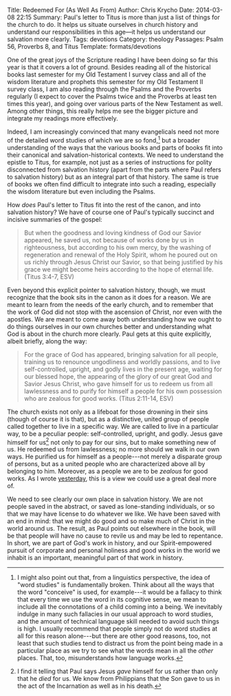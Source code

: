 Title: Redeemed For (As Well As From)
Author: Chris Krycho
Date: 2014-03-08 22:15
Summary: Paul's letter to Titus is more than just a list of things for the church to do. It helps us situate ourselves in church history and understand our responsibilities in this age—it helps us understand our salvation more clearly.
Tags: devotions
Category: theology
Passages: Psalm 56, Proverbs 8, and Titus
Template: formats/devotions

One of the great joys of the Scripture reading I have been doing so far this
year is that it covers a lot of ground. Besides reading all of the historical
books last semester for my Old Testament I survey class and all of the wisdom
literature and prophets this semester for my Old Testament II survey class, I
am also reading through the Psalms and the Proverbs regularly (I expect to
cover the Psalms twice and the Proverbs at least ten times this year), and
going over various parts of the New Testament as well. Among other things, this
really helps me see the bigger picture and integrate my readings more
effectively.

Indeed, I am increasingly convinced that many evangelicals need not more of the
detailed word studies of which we are so fond,[^word-studies] but a broader
understanding of the ways that the various books and parts of books fit into
their canonical and salvation-historical contexts. We need to understand the
epistle to Titus, for example, not just as a series of instructions for polity
disconnected from salvation history (apart from the parts where Paul refers to
salvation history) but as an integral part of that history. The same is true of
books we often find difficult to integrate into such a reading, especially the
wisdom literature but even including the Psalms.

How *does* Paul's letter to Titus fit into the rest of the canon, and into
salvation history? We have of course one of Paul's typically succinct and
incisive summaries of the gospel:

> But when the goodness and loving kindness of God our Savior appeared, he saved
> us, not because of works done by us in righteousness, but according to his own
> mercy, by the washing of regeneration and renewal of the Holy Spirit, whom he
> poured out on us richly through Jesus Christ our Savior, so that being
> justified by his grace we might become heirs according to the hope of eternal
> life. (Titus 3:4-7, ESV)
 
Even beyond this explicit pointer to salvation history, though, we must
recognize that the book sits in the canon as it does for a reason. We are meant
to learn from the needs of the early church, and to remember that the work of
God did not stop with the ascension of Christ, nor even with the apostles. We
are meant to come away both understanding how we ought to do things ourselves in
our own churches better and understanding what God is about in the church more
clearly. Paul gets at this quite explicitly, albeit briefly, along the way:

> For the grace of God has appeared, bringing salvation for all people, training
> us to renounce ungodliness and worldly passions, and to live self-controlled,
> upright, and godly lives in the present age, waiting for our blessed hope, the
> appearing of the glory of our great God and Savior Jesus Christ, who gave
> himself for us to redeem us from all lawlessness and to purify for himself a
> people for his own possession who are zealous for good works. (Titus 2:11-14,
> ESV)

The church exists not only as a lifeboat for those drowning in their sins
(though of course it is that), but as a distinctive, united group of people
called together to live in a specific way. We are called to live in a particular
way, to be a peculiar people: self-controlled, upright, and godly. Jesus gave
himself for us[^gave] not only to pay for our sins, but to make something new of
us. He redeemed us from lawlessness; no more should we walk in our own ways. He
purified us for himself as a people---not merely a disparate group of persons,
but as a united people who are characterized above all by belonging to him.
Moreover, as a people we are to be *zealous* for good works. As I wrote
[yesterday](/2014/work-hard.html), this is a view we could use a great deal
more of.

We need to see clearly our own place in salvation history. We are not people
saved in the abstract, or saved as lone-standing individuals, or so that we may
have license to do whatever we like. We have been saved with an end in mind:
that we might do good and so make much of Christ in the world around us. The
result, as Paul points out elsewhere in the book, will be that people will have
no cause to revile us and may be led to repentance. In short, we are part of
God's work in history, and our Spirit-empowered pursuit of corporate and
personal holiness and good works in the world we inhabit is an important,
meaningful part of that work in history.

[^word-studies]: I might also point out that, from a linguistics perspective,
the idea of "word studies" is fundamentally broken. Think about all the ways
that the word "conceive" is used, for example---it would be a fallacy to think
that every time we use the word in its cognitive sense, we mean to include all
the connotations of a child coming into a being. We inevitably indulge in many
such fallacies in our usual approach to word studies, and the amount of
technical language skill needed to avoid such things is high. I usually
recommend that people simply not do word studies at all for this reason
alone---but there are other good reasons, too, not least that such studies tend
to distract us from the point being made in a particular place as we try to see
what the words mean in all the *other* places. That, too, misunderstands how
language works.

[^gave]: I find it telling that Paul says Jesus *gave* himself for us rather
than only that he *died* for us. We know from Philippians that the Son gave to
us in the act of the Incarnation as well as in his death.